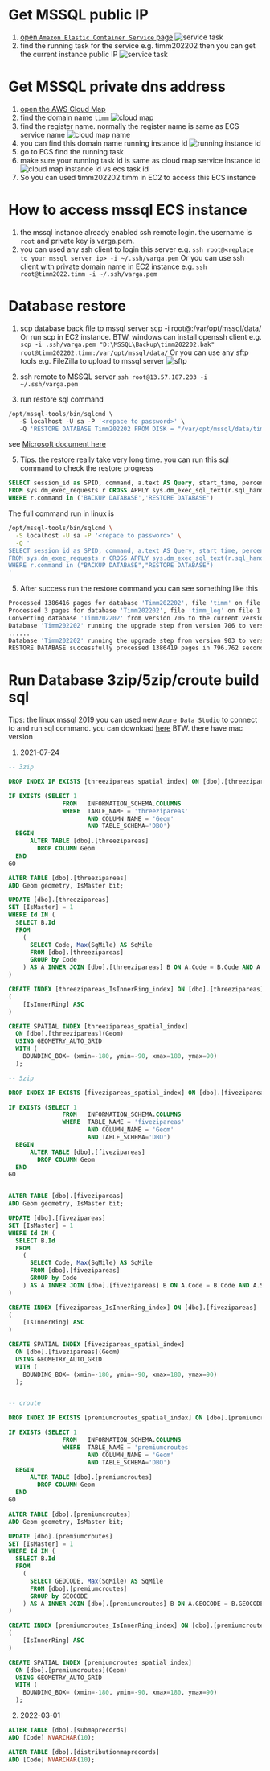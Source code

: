 # Get MSSQL public IP
1. [open `Amazon Elastic Container Service` page](https://us-west-1.console.aws.amazon.com/ecs/v2/clusters/TIMM/services?region=us-west-1)
   ![service task](../TIMM/document_img/ecs_task.jpg)
2. find the running task for the service e.g. timm202202 then you can get the current instance public IP
  ![service task](../TIMM/document_img/ecs_task_public_ip.jpg)

# Get MSSQL private dns address
1. [open the AWS Cloud Map](https://us-west-1.console.aws.amazon.com/cloudmap/home/namespaces?region=us-west-1)
2. find the domain name `timm`
   ![cloud map](../TIMM/document_img/cloud_map.jpg)
3. find the register name. normally the register name is same as ECS service name
   ![cloud map name](../TIMM/document_img/cloud_map_name.jpg)
4. you can find this domain name running instance id
   ![running instance id](../TIMM/document_img/cloud_map_name_instance.jpg)
5. go to ECS find the running task
6. make sure your running task id is same as cloud map service instance id
   ![cloud map instance id vs ecs task id](../TIMM/document_img/cloud_map_name_task.jpg)
7. So you can used timm202202.timm in EC2 to access this ECS instance
   
# How to access mssql ECS instance
1. the mssql instance already enabled ssh remote login. the username is `root` and private key is varga.pem.
2. you can used any ssh client to login this server
   e.g. `ssh root@<replace to your mssql server ip> -i ~/.ssh/varga.pem`
   Or you can use ssh client with private domain name in EC2 instance
   e.g. `ssh root@timm2022.timm -i ~/.ssh/varga.pem`

# Database restore
1. scp database back file to mssql server
scp -i <replace to you private key file path> <replace to local bak file> root@<replace to mssql server ip>:/var/opt/mssql/data/ 
Or
run scp in EC2 instance. BTW. windows can install openssh client
e.g. `scp -i .ssh/varga.pem "D:\MSSQL\Backup\timm202202.bak" root@timm202202.timm:/var/opt/mssql/data/`
Or you can use any sftp tools e.g. FileZilla to upload to mssql server
![sftp](../TIMM/document_img/sftp.jpg)

2. ssh remote to MSSQL server
`ssh root@13.57.187.203 -i ~/.ssh/varga.pem`
4. run restore sql command
```sql
/opt/mssql-tools/bin/sqlcmd \
   -S localhost -U sa -P '<repace to password>' \
   -Q 'RESTORE DATABASE Timm202202 FROM DISK = "/var/opt/mssql/data/timm202202.bak" WITH MOVE "timm" TO "/var/opt/mssql/data/timm202202.mdf", MOVE "timm_log" TO "/var/opt/mssql/data/timm202202.ldf"'
```

see [Microsoft document here](https://docs.microsoft.com/en-us/sql/linux/tutorial-restore-backup-in-sql-server-container?view=sql-server-ver15#restore-the-database)

5. Tips. the restore really take very long time. you can run this sql command to check the restore progress
```sql
SELECT session_id as SPID, command, a.text AS Query, start_time, percent_complete, dateadd(second,estimated_completion_time/1000, getdate()) as estimated_completion_time 
FROM sys.dm_exec_requests r CROSS APPLY sys.dm_exec_sql_text(r.sql_handle) a 
WHERE r.command in ('BACKUP DATABASE','RESTORE DATABASE')
```
The full command run in linux is
```bash
/opt/mssql-tools/bin/sqlcmd \
  -S localhost -U sa -P '<repace to password>' \
  -Q '
SELECT session_id as SPID, command, a.text AS Query, start_time, percent_complete, dateadd(second,estimated_completion_time/1000, getdate()) as estimated_completion_time
FROM sys.dm_exec_requests r CROSS APPLY sys.dm_exec_sql_text(r.sql_handle) a
WHERE r.command in ("BACKUP DATABASE","RESTORE DATABASE")
'
```
5. After success run the restore command you can see something like this
```bash
Processed 1386416 pages for database 'Timm202202', file 'timm' on file 1.
Processed 3 pages for database 'Timm202202', file 'timm_log' on file 1.
Converting database 'Timm202202' from version 706 to the current version 904.
Database 'Timm202202' running the upgrade step from version 706 to version 770.
......
Database 'Timm202202' running the upgrade step from version 903 to version 904.
RESTORE DATABASE successfully processed 1386419 pages in 796.762 seconds (13.594 MB/sec)
```
# Run Database 3zip/5zip/croute build sql
Tips: the linux mssql 2019 you can used new `Azure Data Studio` to connect to and run sql command. you can download [here](https://docs.microsoft.com/en-us/sql/azure-data-studio/download-azure-data-studio?view=sql-server-ver15) BTW. there have mac version
1. 2021-07-24

```sql
-- 3zip

DROP INDEX IF EXISTS [threezipareas_spatial_index] ON [dbo].[threezipareas]

IF EXISTS (SELECT 1
               FROM   INFORMATION_SCHEMA.COLUMNS
               WHERE  TABLE_NAME = 'threezipareas'
                      AND COLUMN_NAME = 'Geom'
                      AND TABLE_SCHEMA='DBO')
  BEGIN
      ALTER TABLE [dbo].[threezipareas]
        DROP COLUMN Geom
  END
GO

ALTER TABLE [dbo].[threezipareas]
ADD Geom geometry, IsMaster bit;

UPDATE [dbo].[threezipareas]
SET [IsMaster] = 1
WHERE Id IN (
  SELECT B.Id
  FROM
    (
      SELECT Code, Max(SqMile) AS SqMile
      FROM [dbo].[threezipareas]
      GROUP by Code
    ) AS A INNER JOIN [dbo].[threezipareas] B ON A.Code = B.Code AND A.SqMile = B.SqMile
)

CREATE INDEX [threezipareas_IsInnerRing_index] ON [dbo].[threezipareas]
(
	[IsInnerRing] ASC
)

CREATE SPATIAL INDEX [threezipareas_spatial_index]
  ON [dbo].[threezipareas](Geom)
  USING GEOMETRY_AUTO_GRID
  WITH ( 
    BOUNDING_BOX= (xmin=-180, ymin=-90, xmax=180, ymax=90) 
  );

-- 5zip

DROP INDEX IF EXISTS [fivezipareas_spatial_index] ON [dbo].[fivezipareas]

IF EXISTS (SELECT 1
               FROM   INFORMATION_SCHEMA.COLUMNS
               WHERE  TABLE_NAME = 'fivezipareas'
                      AND COLUMN_NAME = 'Geom'
                      AND TABLE_SCHEMA='DBO')
  BEGIN
      ALTER TABLE [dbo].[fivezipareas]
        DROP COLUMN Geom
  END
GO


ALTER TABLE [dbo].[fivezipareas]
ADD Geom geometry, IsMaster bit;

UPDATE [dbo].[fivezipareas]
SET [IsMaster] = 1
WHERE Id IN (
  SELECT B.Id
  FROM
    (
      SELECT Code, Max(SqMile) AS SqMile
      FROM [dbo].[fivezipareas]
      GROUP by Code
    ) AS A INNER JOIN [dbo].[fivezipareas] B ON A.Code = B.Code AND A.SqMile = B.SqMile
)

CREATE INDEX [fivezipareas_IsInnerRing_index] ON [dbo].[fivezipareas]
(
	[IsInnerRing] ASC
)

CREATE SPATIAL INDEX [fivezipareas_spatial_index]
  ON [dbo].[fivezipareas](Geom)
  USING GEOMETRY_AUTO_GRID
  WITH ( 
    BOUNDING_BOX= (xmin=-180, ymin=-90, xmax=180, ymax=90) 
  );


-- croute

DROP INDEX IF EXISTS [premiumcroutes_spatial_index] ON [dbo].[premiumcroutes]

IF EXISTS (SELECT 1
               FROM   INFORMATION_SCHEMA.COLUMNS
               WHERE  TABLE_NAME = 'premiumcroutes'
                      AND COLUMN_NAME = 'Geom'
                      AND TABLE_SCHEMA='DBO')
  BEGIN
      ALTER TABLE [dbo].[premiumcroutes]
        DROP COLUMN Geom
  END
GO

ALTER TABLE [dbo].[premiumcroutes]
ADD Geom geometry, IsMaster bit;

UPDATE [dbo].[premiumcroutes]
SET [IsMaster] = 1
WHERE Id IN (
  SELECT B.Id
  FROM
    (
      SELECT GEOCODE, Max(SqMile) AS SqMile
      FROM [dbo].[premiumcroutes]
      GROUP by GEOCODE
    ) AS A INNER JOIN [dbo].[premiumcroutes] B ON A.GEOCODE = B.GEOCODE AND A.SqMile = B.SqMile
)

CREATE INDEX [premiumcroutes_IsInnerRing_index] ON [dbo].[premiumcroutes]
(
	[IsInnerRing] ASC
)

CREATE SPATIAL INDEX [premiumcroutes_spatial_index]
  ON [dbo].[premiumcroutes](Geom)
  USING GEOMETRY_AUTO_GRID
  WITH ( 
    BOUNDING_BOX= (xmin=-180, ymin=-90, xmax=180, ymax=90) 
  );
```

2. 2022-03-01
```sql
ALTER TABLE [dbo].[submaprecords]
ADD [Code] NVARCHAR(10);

ALTER TABLE [dbo].[distributionmaprecords]
ADD [Code] NVARCHAR(10);
```